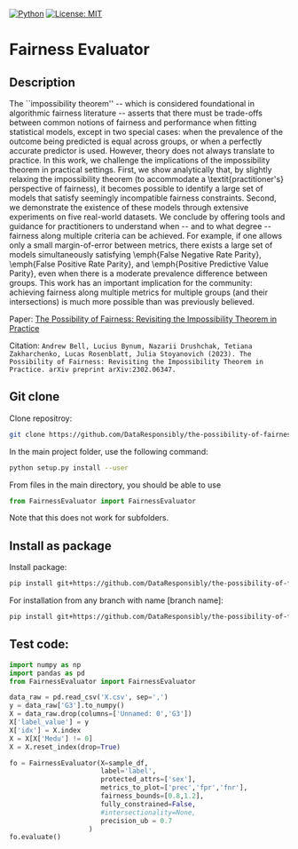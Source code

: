 [![Python](https://img.shields.io/badge/python-3.7-blue)](https://www.python.org/)
[![License: MIT](https://img.shields.io/badge/License-MIT-yellow.svg)](https://opensource.org/licenses/MIT)

# Fairness Evaluator

## Description
The ``impossibility theorem'' -- which is considered foundational in algorithmic fairness literature -- asserts that there must be trade-offs between common notions of fairness and performance when fitting statistical models, except in two special cases: when the prevalence of the outcome being predicted is equal across groups, or when a perfectly accurate predictor is used. However, theory does not always translate to practice. In this work, we challenge the implications of the impossibility theorem in practical settings. First, we show analytically that, by slightly relaxing the impossibility theorem (to accommodate a \textit{practitioner's} perspective of fairness), it becomes possible to identify a large set of models that satisfy seemingly incompatible fairness constraints. Second, we demonstrate the existence of these models through extensive experiments on five real-world datasets. We conclude by offering tools and guidance for practitioners to understand when -- and to what degree -- fairness along multiple criteria can be achieved. For example, if one allows only a small margin-of-error between metrics, there exists a large set of models simultaneously satisfying \emph{False Negative Rate Parity}, \emph{False Positive Rate Parity}, and \emph{Positive Predictive Value Parity}, even when there is a moderate prevalence difference between groups. This work has an important implication for the community: achieving fairness along multiple metrics for multiple groups (and their intersections) is much more possible than was previously believed.

Paper: [The Possibility of Fairness: Revisiting the Impossibility Theorem in Practice](https://arxiv.org/abs/2302.06347)

Citation: `Andrew Bell, Lucius Bynum, Nazarii Drushchak, Tetiana Zakharchenko, Lucas Rosenblatt, Julia Stoyanovich (2023). The Possibility of Fairness: Revisiting the Impossibility Theorem in Practice. arXiv preprint arXiv:2302.06347.` 

## Git clone

Clone repositroy:
```bash
git clone https://github.com/DataResponsibly/the-possibility-of-fairness.git
```

In the main project folder, use the following command:

```bash
python setup.py install --user
```

From files in the main directory, you should be able to use
```python
from FairnessEvaluator import FairnessEvaluator
```
Note that this does not work for subfolders.


## Install as package

Install package: 
```bash
pip install git+https://github.com/DataResponsibly/the-possibility-of-fairness.git
```
For installation from any branch with name [branch name]:
```bash
pip install git+https://github.com/DataResponsibly/the-possibility-of-fairness.git@[branch name] 
```

## Test code:
```python
import numpy as np 
import pandas as pd
from FairnessEvaluator import FairnessEvaluator

data_raw = pd.read_csv('X.csv', sep=',')
y = data_raw['G3'].to_numpy()
X = data_raw.drop(columns=['Unnamed: 0','G3'])
X['label_value'] = y
X['idx'] = X.index
X = X[X['Medu'] != 0]
X = X.reset_index(drop=True)

fo = FairnessEvaluator(X=sample_df,
                       label='label',
                       protected_attrs=['sex'],
                       metrics_to_plot=['prec','fpr','fnr'],
                       fairness_bounds=[0.8,1.2],
                       fully_constrained=False,
                       #intersectionality=None,
                       precision_ub = 0.7
                    )    
fo.evaluate()
```
